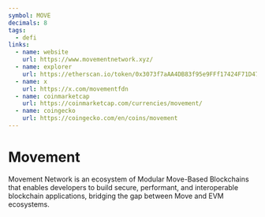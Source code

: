 ```yaml
---
symbol: MOVE
decimals: 8
tags:
  - defi
links:
  - name: website
    url: https://www.movementnetwork.xyz/
  - name: explorer
    url: https://etherscan.io/token/0x3073f7aAA4DB83f95e9FFf17424F71D4751a3073
  - name: x
    url: https://x.com/movementfdn
  - name: coinmarketcap
    url: https://coinmarketcap.com/currencies/movement/
  - name: coingecko
    url: https://coingecko.com/en/coins/movement
---
```


# Movement

Movement Network is an ecosystem of Modular Move-Based Blockchains that enables developers to build secure, performant, and interoperable blockchain applications, bridging the gap between Move and EVM ecosystems.
